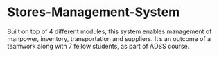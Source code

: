# Stores-Management-System
Built on top of 4 different modules, this  system enables management of manpower, inventory, transportation and suppliers. It’s an outcome of a teamwork along with 7 fellow students, as part of ADSS course.
